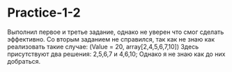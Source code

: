 # Practice-1-2
 Выполнил первое и третье задание, однако не уверен что смог сделать эффективно.
 Со вторым заданием не справился, так как не знаю как реализовать такие случае:
   (Value = 20, array[2,4,5,6,7,10])
 Здесь присутствуют два решения: 2,5,6,7 и 4,6,10; Однако я не знаю как до них добраться.
